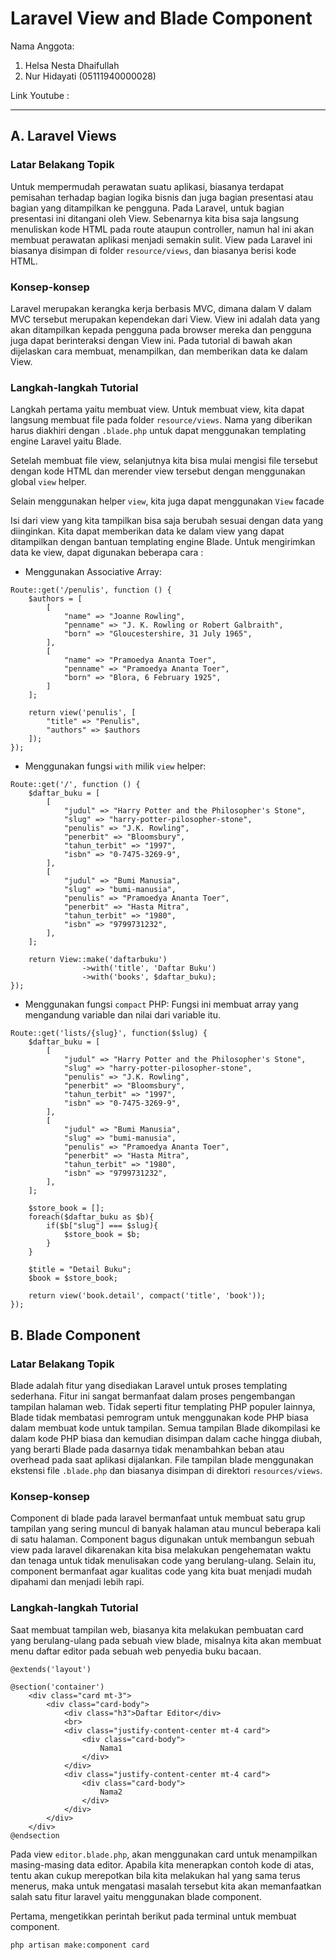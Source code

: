 # Laravel View and Blade Component

Nama Anggota:
1. Helsa Nesta Dhaifullah
2. Nur Hidayati (05111940000028)

Link Youtube : 

---

## A. Laravel Views

### Latar Belakang Topik
Untuk mempermudah perawatan suatu aplikasi, biasanya terdapat pemisahan terhadap bagian logika bisnis dan juga bagian presentasi atau bagian yang ditampilkan ke pengguna. Pada Laravel, untuk bagian presentasi ini ditangani oleh View. Sebenarnya kita bisa saja langsung menuliskan kode HTML pada route ataupun controller, namun hal ini akan membuat perawatan aplikasi menjadi semakin sulit. View pada Laravel ini biasanya disimpan di folder `resource/views`, dan biasanya berisi kode HTML.

### Konsep-konsep
Laravel merupakan kerangka kerja berbasis MVC, dimana dalam V dalam MVC tersebut merupakan kependekan dari View. View ini adalah data yang akan ditampilkan kepada pengguna pada browser mereka dan pengguna juga dapat berinteraksi dengan View ini.
Pada tutorial di bawah akan dijelaskan cara membuat, menampilkan, dan memberikan data ke dalam View. 

### Langkah-langkah Tutorial

Langkah pertama yaitu membuat view. Untuk membuat view, kita dapat langsung membuat file pada folder `resource/views`. Nama yang diberikan harus diakhiri dengan `.blade.php` untuk dapat menggunakan templating engine Laravel yaitu Blade.

Setelah membuat file view, selanjutnya kita bisa mulai mengisi file tersebut dengan kode HTML dan merender view tersebut dengan menggunakan global `view` helper.


Selain menggunakan helper `view`, kita juga dapat menggunakan `View` facade


Isi dari view yang kita tampilkan bisa saja berubah sesuai dengan data yang diinginkan. Kita dapat memberikan data ke dalam view yang dapat ditampilkan dengan bantuan templating engine Blade.
Untuk mengirimkan data ke view, dapat digunakan beberapa cara :
- Menggunakan Associative Array:
```
Route::get('/penulis', function () {
    $authors = [
        [
            "name" => "Joanne Rowling",
            "penname" => "J. K. Rowling or Robert Galbraith",
            "born" => "Gloucestershire, 31 July 1965", 
        ],
        [
            "name" => "Pramoedya Ananta Toer",
            "penname" => "Pramoedya Ananta Toer",
            "born" => "Blora, 6 February 1925",
        ]
    ];

    return view('penulis', [
        "title" => "Penulis",
        "authors" => $authors
    ]);
});
```
- Menggunakan fungsi `with` milik `view` helper:
```
Route::get('/', function () {
    $daftar_buku = [
        [
            "judul" => "Harry Potter and the Philosopher's Stone",
            "slug" => "harry-potter-pilosopher-stone",
            "penulis" => "J.K. Rowling",
            "penerbit" => "Bloomsbury",
            "tahun_terbit" => "1997",
            "isbn" => "0-7475-3269-9",
        ],
        [
            "judul" => "Bumi Manusia",
            "slug" => "bumi-manusia",
            "penulis" => "Pramoedya Ananta Toer",
            "penerbit" => "Hasta Mitra",
            "tahun_terbit" => "1980",
            "isbn" => "9799731232",    
        ],
    ];

    return View::make('daftarbuku')
                ->with('title', 'Daftar Buku')
                ->with('books', $daftar_buku);
});
```

- Menggunakan fungsi `compact` PHP:
Fungsi ini membuat array yang mengandung variable dan nilai dari variable itu.
```
Route::get('lists/{slug}', function($slug) {
    $daftar_buku = [
        [
            "judul" => "Harry Potter and the Philosopher's Stone",
            "slug" => "harry-potter-pilosopher-stone",
            "penulis" => "J.K. Rowling",
            "penerbit" => "Bloomsbury",
            "tahun_terbit" => "1997",
            "isbn" => "0-7475-3269-9",
        ],
        [
            "judul" => "Bumi Manusia",
            "slug" => "bumi-manusia",
            "penulis" => "Pramoedya Ananta Toer",
            "penerbit" => "Hasta Mitra",
            "tahun_terbit" => "1980",
            "isbn" => "9799731232",
        ],
    ];

    $store_book = [];
    foreach($daftar_buku as $b){
        if($b["slug"] === $slug){
            $store_book = $b;
        }
    }

    $title = "Detail Buku";
    $book = $store_book;
    
    return view('book.detail', compact('title', 'book'));
});
```

## B. Blade Component

### Latar Belakang Topik

Blade adalah fitur yang disediakan Laravel untuk proses templating sederhana. Fitur ini sangat bermanfaat dalam proses pengembangan tampilan halaman web. Tidak seperti fitur templating PHP populer lainnya, Blade tidak membatasi pemrogram untuk menggunakan kode PHP biasa dalam membuat kode untuk tampilan. Semua tampilan Blade dikompilasi ke dalam kode PHP biasa dan kemudian disimpan dalam cache hingga diubah, yang berarti Blade pada dasarnya tidak menambahkan beban atau overhead pada saat aplikasi dijalankan. File tampilan blade menggunakan ekstensi file `.blade.php` dan biasanya disimpan di direktori `resources/views`. 

### Konsep-konsep

Component di blade pada laravel bermanfaat untuk membuat satu grup tampilan yang sering muncul di banyak halaman atau muncul beberapa kali di satu halaman. Component bagus digunakan untuk membangun sebuah view pada laravel dikarenakan kita bisa melakukan pengehematan waktu dan tenaga untuk tidak menulisakan code yang berulang-ulang. Selain itu, component bermanfaat agar kualitas code yang kita buat menjadi mudah dipahami dan menjadi lebih rapi.

### Langkah-langkah Tutorial
Saat membuat tampilan web, biasanya kita melakukan pembuatan card yang berulang-ulang pada sebuah view blade, misalnya kita akan membuat menu daftar editor pada sebuah web penyedia buku bacaan. 
```
@extends('layout')

@section('container')
    <div class="card mt-3">
        <div class="card-body">
            <div class="h3">Daftar Editor</div>
            <br>
            <div class="justify-content-center mt-4 card">
                <div class="card-body">
                    Nama1
                </div>
            </div>
            <div class="justify-content-center mt-4 card">
                <div class="card-body">
                    Nama2
                </div>
            </div>
        </div>
    </div>
@endsection
```
Pada view `editor.blade.php`, akan menggunakan card untuk menampilkan masing-masing data editor. Apabila kita menerapkan contoh kode di atas, tentu akan cukup merepotkan bila kita melakukan hal yang sama terus menerus, maka untuk mengatasi masalah tersebut kita akan memanfaatkan salah satu fitur laravel yaitu menggunakan blade component.

Pertama, mengetikkan perintah berikut pada terminal untuk membuat component.
```
php artisan make:component card
```


